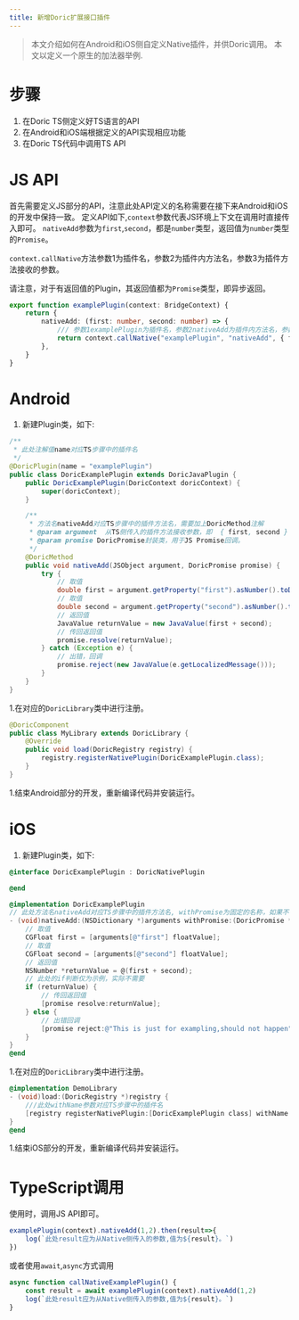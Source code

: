```yaml
---
title: 新增Doric扩展接口插件
---
```

> 本文介绍如何在Android和iOS侧自定义Native插件，并供Doric调用。
> 本文以定义一个原生的加法器举例.
# 步骤
1. 在Doric TS侧定义好TS语言的API
1. 在Android和iOS端根据定义的API实现相应功能
1. 在Doric TS代码中调用TS API

# JS API
首先需要定义JS部分的API，注意此处API定义的名称需要在接下来Android和iOS的开发中保持一致。
定义API如下,`context`参数代表JS环境上下文在调用时直接传入即可。
`nativeAdd`参数为`first`,`second`，都是`number`类型，返回值为`number`类型的`Promise`。

`context.callNative`方法参数1为插件名，参数2为插件内方法名，参数3为插件方法接收的参数。

请注意，对于有返回值的Plugin，其返回值都为`Promise`类型，即异步返回。

```typescript
export function examplePlugin(context: BridgeContext) {
    return {
        nativeAdd: (first: number, second: number) => {
            /// 参数1examplePlugin为插件名，参数2nativeAdd为插件内方法名，参数3{ first, second }为插件方法接收的参数。
            return context.callNative("examplePlugin", "nativeAdd", { first, second }) as Promise<number>
        },
    }
}
```
# Android
1. 新建Plugin类，如下:
```java
/**
 * 此处注解值name对应TS步骤中的插件名
 */
@DoricPlugin(name = "examplePlugin")
public class DoricExamplePlugin extends DoricJavaPlugin {
    public DoricExamplePlugin(DoricContext doricContext) {
        super(doricContext);
    }

    /**
     * 方法名nativeAdd对应TS步骤中的插件方法名，需要加上DoricMethod注解
     * @param argument  从TS侧传入的插件方法接收参数，即  { first, second }
     * @param promise DoricPromise封装类，用于JS Promise回调。
     */
    @DoricMethod
    public void nativeAdd(JSObject argument, DoricPromise promise) {
        try {
            // 取值
            double first = argument.getProperty("first").asNumber().toDouble();
            // 取值
            double second = argument.getProperty("second").asNumber().toDouble();
            // 返回值
            JavaValue returnValue = new JavaValue(first + second);
            // 传回返回值
            promise.resolve(returnValue);
        } catch (Exception e) {
            // 出错，回调
            promise.reject(new JavaValue(e.getLocalizedMessage()));
        }
    }
}
```
1.在对应的`DoricLibrary`类中进行注册。
```java
@DoricComponent
public class MyLibrary extends DoricLibrary {
    @Override
    public void load(DoricRegistry registry) {
        registry.registerNativePlugin(DoricExamplePlugin.class);
    }
}
```
1.结束Android部分的开发，重新编译代码并安装运行。

# iOS
1. 新建Plugin类，如下:

```objectivec
@interface DoricExamplePlugin : DoricNativePlugin

@end

@implementation DoricExamplePlugin
// 此处方法名nativeAdd对应TS步骤中的插件方法名, withPromise为固定的名称，如果不需要返回值，可不带。
- (void)nativeAdd:(NSDictionary *)arguments withPromise:(DoricPromise *)promise {
    // 取值
    CGFloat first = [arguments[@"first"] floatValue];
    // 取值
    CGFloat second = [arguments[@"second"] floatValue];
    // 返回值
    NSNumber *returnValue = @(first + second);
    // 此处的if判断仅为示例，实际不需要
    if (returnValue) {
        // 传回返回值
        [promise resolve:returnValue];
    } else {
        // 出错回调
        [promise reject:@"This is just for exampling,should not happen"];
    }
}
@end
```
1.在对应的`DoricLibrary`类中进行注册。
```objectivec
@implementation DemoLibrary
- (void)load:(DoricRegistry *)registry {
    ///此处withName参数对应TS步骤中的插件名
    [registry registerNativePlugin:[DoricExamplePlugin class] withName:@"examplePlugin"];
}
@end
```
1.结束iOS部分的开发，重新编译代码并安装运行。

# TypeScript调用
使用时，调用JS API即可。
```typescript
examplePlugin(context).nativeAdd(1,2).then(result=>{
    log(`此处result应为从Native侧传入的参数,值为${result}。`)
})
```
或者使用`await`,`async`方式调用
```typescript
async function callNativeExamplePlugin() {
    const result = await examplePlugin(context).nativeAdd(1,2)
    log(`此处result应为从Native侧传入的参数,值为${result}。`)
}
```